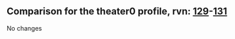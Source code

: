 ## Comparison for the theater0 profile, rvn: [129](https://github.com/PRO100KatYT/FortniteProfileRevisions/tree/main/profiles/theater0/129%20theater0.json)-[131](https://github.com/PRO100KatYT/FortniteProfileRevisions/tree/main/profiles/theater0/131%20theater0.json)

No changes

